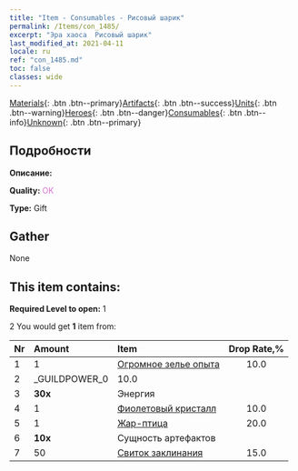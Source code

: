 ```yaml
---
title: "Item - Consumables - Рисовый шарик"
permalink: /Items/con_1485/
excerpt: "Эра хаоса  Рисовый шарик"
last_modified_at: 2021-04-11
locale: ru
ref: "con_1485.md"
toc: false
classes: wide
---
```

 [Materials](/ru/Items/){: .btn .btn--primary}[Artifacts](/ru/Items/Artifacts/){: .btn .btn--success}[Units](/ru/Items/Units/){: .btn .btn--warning}[Heroes](/ru/Items/Heroes/){: .btn .btn--danger}[Consumables](/ru/Items/Consumables/){: .btn .btn--info}[Unknown](/ru/Items/Unknown/){: .btn .btn--primary}

## Подробности
 **Описание:** 

 **Quality:** <span style="color: #DA70D6">OK</span>

 **Type:** Gift

## Gather

  None

## This item contains:

 **Required Level to open:** 1

 2 You would get **1** item  from:

  | Nr | Amount |     Item    | Drop Rate,% |
  |:---|:-------|:------------|:---------:|
  | 1 | 1 | [Огромное зелье опыта](/ru/Items/con_703/) | 10.0 | 
  | 2 | _GUILDPOWER_0 | 10.0 | 
  | 3 |  **30x** | Энергия |  | 15.0 | 
  | 4 | 1 | [Фиолетовый кристалл](/ru/Items/con_720/) | 10.0 | 
  | 5 | 1 | [Жар-птица](/ru/Items/unt_268/) | 20.0 | 
  | 6 |  **10x** | Сущность артефактов |  | 20.0 | 
  | 7 | 50 | [Свиток заклинания](/ru/Items/con_694/) | 15.0 | 
